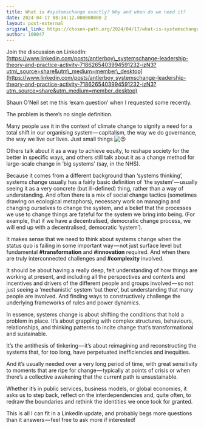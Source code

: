 ```yaml
---
title: What is #systemschange exactly? Why and when do we need it?
date: 2024-04-17 08:34:12.000000000 Z
layout: post-external
original_link: https://chosen-path.org/2024/04/17/what-is-systemschange-exactly-why-and-when-do-we-need-it/
author: 100047
---
```


Join the discussion on LinkedIn: [https://www.linkedin.com/posts/antlerboy\_systemschange-leadership-theory-and-practice-activity-7186265403994591232-izN3?utm\_source=share&utm\_medium=member\_desktop](https://www.linkedin.com/posts/antlerboy_systemschange-leadership-theory-and-practice-activity-7186265403994591232-izN3?utm_source=share&utm_medium=member_desktop)

Shaun O’Neil set me this ‘exam question’ when I requested some recently.

The problem is there’s no single definition.

Many people use it in the context of climate change to signify a need for a total shift in our organising system — capitalism, the way we do governance, the way we live our lives. Just small things  ![😉](https://s0.wp.com/wp-content/mu-plugins/wpcom-smileys/twemoji/2/72x72/1f609.png)

Others talk about it as a way to achieve equity, to reshape society for the better in specific ways, and others still talk about it as a change method for large-scale change in ‘big systems’ (say, in the NHS).

Because it comes from a different background than ‘systems thinking’, systems change usually has a fairly basic definition of ‘the system’ — usually seeing it as a very concrete (but ill-defined) thing, rather than a way of understanding. And often there is a mix of social change tactics (sometimes drawing on ecological metaphors), necessary work on managing and changing ourselves to change the system, and a belief that the processes we use to change things are fateful for the system we bring into being. (For example, that if we have a decentralised, democratic change process, we will end up with a decentralised, democratic ‘system’).

It makes sense that we need to think about systems change when the status quo is failing in some important way — not just surface level but fundamental  **#transformation** and  **#innovation**  required. And when there are truly interconnected challenges and  **#complexity**  involved.

It should be about having a really deep, felt understanding of how things are working at present, and including all the perspectives and contexts and incentives and drivers of the different people and groups involved — so not just seeing a ‘mechanistic’ system ‘out there’, but understanding that many people are involved. And finding ways to constructively challenge the underlying frameworks of rules and power dynamics.

In essence, systems change is about shifting the conditions that hold a problem in place. It’s about grappling with complex structures, behaviours, relationships, and thinking patterns to incite change that’s transformational and sustainable.

It’s the antithesis of tinkering — it’s about reimagining and reconstructing the systems that, for too long, have perpetuated inefficiencies and inequities.

And it’s usually needed over a very long period of time, with great sensitivity to moments that are ripe for change — typically at points of crisis or when there’s a collective awakening that the current path is unsustainable.

Whether it’s in public services, business models, or global economies, it asks us to step back, reflect on the interdependencies and, quite often, to redraw the boundaries and rethink the identities we once took for granted.

This is all I can fit in a LinkedIn update, and probably begs more questions than it answers — feel free to ask more if interested!

